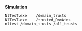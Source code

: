 **Simulation**

```
NlTesT.exe    /domain_trusts
NlTesT.exe    /trusted_DomAins
nltest /domain_trusts /all_trusts
```
